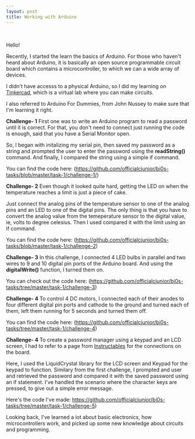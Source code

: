 ```yaml
---
layout: post 
title: Working with Arduino
---
```

&nbsp;

Hello! &nbsp;

Recently, I started the learn the basics of Arduino. For those who haven't heard about Arduino, it is basically an open source programmable circuit board which contains a microcontroller, to which we can a wide array of devices.
&nbsp;

I didn't have accesss to a physical Arduino, so I did my learning on [Tinkercad](https://www.tinkercad.com), which is a virtual lab where you can make circuits.
&nbsp;

I also referred to Arduino For Dummies, from John Nussey to make sure that I'm learning it right.
&nbsp;

**Challenge- 1**
First one was to write an Arduino program to read a password until it is correct. For that, you don't need to connect just running the code is enough, said that you have a Serial Monitor open.
&nbsp;

So, I began with initalizing my serial pin, then saved my password as a string and prompted the user to enter the password using the **readString()** command. And finally, I compared the string using a simple if command.
&nbsp;

You can find the code here:
(https://github.com/officialcjunior/bi0s-tasks/blob/master/task-1/challenge-1/)
&nbsp;


**Challenge- 2**
Even though it looked quite hard, getting the LED on when the temperature reaches a limit is just a piece of cake.
&nbsp;

Just connect the analog pins of the temperature sensor to one of the analog pins and an LED to one of the digital pins. The only thing is that you have to convert the analog value from the temeperature sensor to the digital value, ie, volts to degree celesius. Then I used compared it with the limit using an if command.

You can find the code here:
(https://github.com/officialcjunior/bi0s-tasks/blob/master/task-1/challenge-2)

**Challenge- 3**
In this challenge, I connected 4 LED bulbs in parallel and two wires to 9 and 10 digital pin ports of the Arduino board. And using the **digitalWrite()** function, I turned them on.
&nbsp;

You can check out the code here:
(https://github.com/officialcjunior/bi0s-tasks/tree/master/task-1/challenge-3)
&nbsp;

**Challenge- 4**
To control 4 DC motors, I connected each of their anodes to four different digital pin ports and cathode to the ground and turned each of them, left them running for 5 seconds and turned them off.

You can find the code here:
(https://github.com/officialcjunior/bi0s-tasks/tree/master/task-1/challenge-4)

**Challenge- 4**
To create a password manager using a keypad and an LCD screen, I had to refer to a page from [Instructables](https://www.instructables.com/id/Arduino-16x2-LCD-Display-and-4x4-Matrix-Keypad/) for the connections on the board.
&nbsp;

Here, I used the LiquidCrystal library for the LCD screen and Keypad for the keypad to function. Similary from the first challenge, I prompted and user and retrieved the password and compared it with the saved password using an if statement. I've handled the scenario where the character keys are pressed, to give out a simple error message.

Here's the code I've made:
https://github.com/officialcjunior/bi0s-tasks/tree/master/task-1/challenge-5)
&nbsp;


Looking back, I've learned a lot about basic electronics, how microcontrollers work, and picked up some new knowledge about circuits and programming.





 
